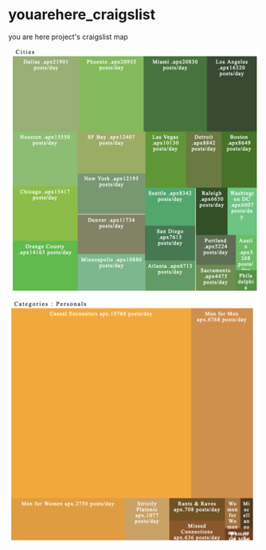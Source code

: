 # youarehere_craigslist
you are here project's craigslist map

![alt text](https://raw.githubusercontent.com/jjjiia/youarehere_craigslist/master/thumb.png)
![alt text](https://raw.githubusercontent.com/jjjiia/youarehere_craigslist/master/thumb2.png)
